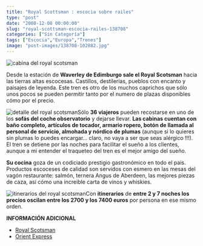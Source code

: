 ```yaml
---
title: "Royal Scottsman : escocia sobre railes"
type: "post"
date: "2008-12-08 00:00:00"
slug: "royal-scottsman-escocia-railes-138708"
categories: ["Sin Categoría"]
tags: ["Escocia","Europa","Trenes"]
image: "post-images/138708-102882.jpg"
---
```


![cabina del royal scotsman](post-images/138708-102882.jpg "cabina del royal scotsman")

Desde la estación de **Waverley de Edimburgo sale el Royal Scotsman** hacia las tierras altas escocesas. Castillos, destilerias, pueblos con encanto y paisajes de leyenda. Este tren es otro de los muchos caprichos que sólo unos pocos se pueden permitir tanto por el numero de plazas disponibles cómo por el precio.

![detalle del royal scotsman](post-images/138708-102880.jpg "detalle del royal scotsman")Sólo **36 viajeros** pueden recostarse en uno de los **sofás del coche observatorio** y dejarse llevar. **Las cabinas cuentan con baño completo, artículos de tocador, armario ropero, botón de llamada al personal de servicio, almohada y nórdico de plumas** (aunque si lo quieres sin plumas lo puedes encargar... claro, no vaya a ser que seas alérgico !!!). El tren se detiene por las noches para facilitar el sueño a los clientes, aunque a mi entender el traqueteo del tren es el mejor amigo del sueño.

**Su cocina** goza de un codiciado prestigio gastronómico en todo el pais. Productos escoceses de calidad son servidos con esmero en las mesas del vagón restaurante: salmón, ternera Angus de Aberdeen, las mejores piezas de caza, así cómo una increible carta de vinos y whiskies.

![itinerarios del royal scotsman](post-images/138708-102881.jpg "itinerarios del royal scotsman")Con **itinerarios** de **entre 2 y 7 noches los precios oscilan entre los 2700 y los 7400 euros** por persona en ese mismo orden.

**INFORMACIÓN ADICIONAL**

- [Royal Scotsman](http://www.royalscotsman.com/web/rs/espanol-train-royal-scotsman.jsp)
- [Orient Express](http://www.orient-express.com/web/luxury/luxury_travel.jsp)